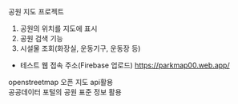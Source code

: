 공원 지도 프로젝트

1. 공원의 위치를 지도에 표시
2. 공원 검색 기능
3. 시설물 조회(화장실, 운동기구, 운동장 등)

- 테스트 웹 접속 주소(Firebase 업로드)
https://parkmap00.web.app/<br>

openstreetmap 오픈 지도 api활용<br>
공공데이터 포털의 공원 표준 정보 활용
